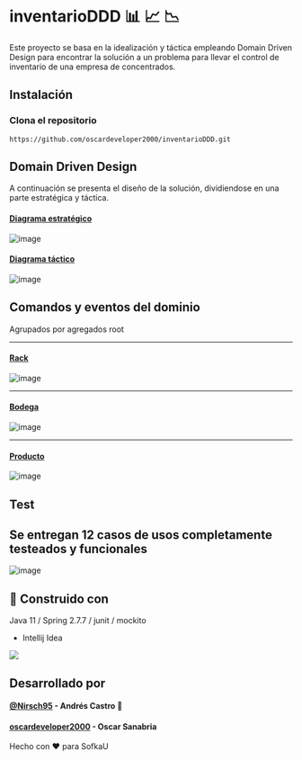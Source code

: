 # inventarioDDD :bar_chart: :chart_with_upwards_trend: :chart_with_downwards_trend:

Este proyecto se basa en la idealización y táctica empleando Domain Driven Design para encontrar la solución a un problema para llevar el control de inventario de una empresa de concentrados.

## Instalación
### Clona el repositorio
```
https://github.com/oscardeveloper2000/inventarioDDD.git
```
## Domain Driven Design
A continuación se presenta el diseño de la solución, dividiendose en una parte estratégica y táctica. 

#### [Diagrama estratégico](http://https://app.diagrams.net/#G1cOXVYcdq7-N90RZaEd8vwhACvJ1T4goS "Diagrama estratégico")
![image](https://user-images.githubusercontent.com/121882462/213939116-5333f096-2f73-4e34-b5d4-989c839a5cc3.png)

#### [Diagrama táctico](http://https://app.diagrams.net/#G1cOXVYcdq7-N90RZaEd8vwhACvJ1T4goS "Diagrama táctico")
![image](https://user-images.githubusercontent.com/121882462/213939517-c5bba061-899b-4c58-812f-cd8311a04962.png)

## Comandos y eventos del dominio
Agrupados por agregados root

------------

#### [Rack](https://app.diagrams.net/#G1cOXVYcdq7-N90RZaEd8vwhACvJ1T4goS "Rack")
![image](https://user-images.githubusercontent.com/121882462/213939880-18958085-eef5-4141-8b0b-dce18b640796.png)

------------

#### [Bodega](https://app.diagrams.net/#G1cOXVYcdq7-N90RZaEd8vwhACvJ1T4goS "Bodega")
![image](https://user-images.githubusercontent.com/121882462/213939908-54f3b2f6-9ede-49df-bbbb-4518b654d429.png)

------------

#### [Producto](https://app.diagrams.net/#G1cOXVYcdq7-N90RZaEd8vwhACvJ1T4goS "Producto")
![image](https://user-images.githubusercontent.com/121882462/213939951-9a4082a1-5212-448b-aed0-62558b9ebc2e.png)

## Test
Se entregan 12 casos de usos completamente testeados y funcionales
------------
![image](https://user-images.githubusercontent.com/121882462/213939653-f07307f2-20cf-4fd9-be59-c3e8ca8023d7.png)


## :wrench: Construido con 
Java 11 / Spring 2.7.7 / junit / mockito

* Intellij Idea

![](https://dashboard.snapcraft.io/site_media/appmedia/2017/10/logo_zjwX5FR.png)

## Desarrollado por
#### [@Nirsch95](https://github.com/Nirsch95) - Andrés Castro :wolf:
#### [oscardeveloper2000](https://github.com/oscardeveloper2000) - Oscar Sanabria
Hecho con :heart: para SofkaU
